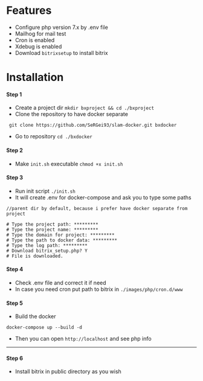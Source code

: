 # Features

* Configure php version 7.x by .env file
* Mailhog for mail test
* Cron is enabled
* Xdebug is enabled
* Download `bitrixsetup` to install bitrix

# Installation

#### Step 1

* Create a project dir `mkdir bxproject && cd ./bxproject`
* Clone the repository to have docker separate

``` shell
 git clone https://github.com/SeRGei93/slam-docker.git bxdocker
``` 

* Go to repository `cd ./bxdocker`

#### Step 2

* Make `init.sh` executable `chmod +x init.sh`

#### Step 3

* Run init script `./init.sh`
* It will create .env for docker-compose and ask you to type some paths

```
//parent dir by default, because i prefer have docker separate from project

# Type the project path: *********
# Type the project name: *********
# Type the domain for project: *********
# Type the path to docker data: *********
# Type the log path: *********
# Download bitrix_setup.php? Y
# File is downloaded.
```

#### Step 4

* Check .env file and correct it if need
* In case you need cron put path to bitrix in `./images/php/cron.d/www`

#### Step 5

* Build the docker

```
docker-compose up --build -d
```

* Then you can open `http://localhost` and see php info

---

#### Step 6

* Install bitrix in public directory as you wish
